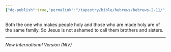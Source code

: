 ```yaml
---
{"dg-publish":true,"permalink":"/tapestry/bible/hebrews/hebrews-2-11/","title":"Hebrews 2:11","tags":["bible-verse"],"dgHomeLink":true,"dgShowLocalGraph":true,"dgEnableSearch":true}
---
```


Both the one who makes people holy and those who are made holy are of the same family. So Jesus is not ashamed to call them brothers and sisters.

---
*New International Version (NIV)*

